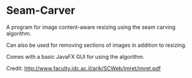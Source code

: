 # Seam-Carver
A program for image content-aware resizing using the seam carving algorithm. 

Can also be used for removing sections of images in addition to resizing.

Comes with a basic JavaFX GUI for using the algorithm.

Credit: http://www.faculty.idc.ac.il/arik/SCWeb/imret/imret.pdf